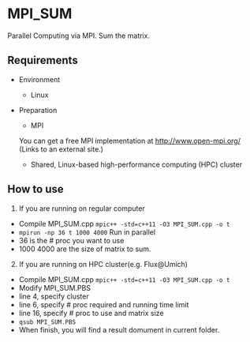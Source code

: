 # MPI_SUM
Parallel Computing via MPI. Sum the matrix.

## Requirements

- Environment 
  - Linux

- Preparation 

  - MPI

  You can get a free MPI implementation at 
  http://www.open-mpi.org/ (Links to an external site.) 
  
  - Shared, Linux-based high-performance computing (HPC) cluster

## How to use

1. If you are running on regular computer
  * Compile MPI_SUM.cpp `mpic++ -std=c++11 -O3 MPI_SUM.cpp -o t`
  * `mpirun -np 36 t 1000 4000` Run in parallel
  * 36 is the # proc you want to use
  * 1000 4000 are the size of matrix to sum. 
  
2. If you are running on HPC cluster(e.g. Flux@Umich)
  * Compile MPI_SUM.cpp `mpic++ -std=c++11 -O3 MPI_SUM.cpp -o t`
  * Modify MPI_SUM.PBS 
  * line 4, specify cluster
  * line 6, specify # proc required and running time limit
  * line 16, specify # proc to use and matrix size
  * `qsub MPI_SUM.PBS`
  * When finish, you will find a result domument in current folder.

